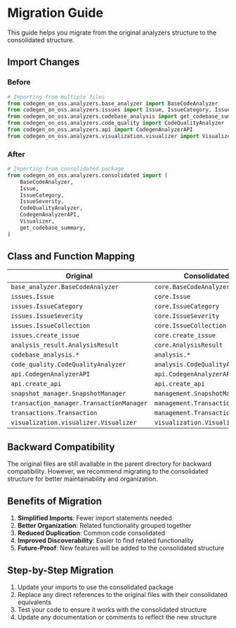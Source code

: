 # Migration Guide

This guide helps you migrate from the original analyzers structure to the consolidated structure.

## Import Changes

### Before

```python
# Importing from multiple files
from codegen_on_oss.analyzers.base_analyzer import BaseCodeAnalyzer
from codegen_on_oss.analyzers.issues import Issue, IssueCategory, IssueSeverity
from codegen_on_oss.analyzers.codebase_analysis import get_codebase_summary
from codegen_on_oss.analyzers.code_quality import CodeQualityAnalyzer
from codegen_on_oss.analyzers.api import CodegenAnalyzerAPI
from codegen_on_oss.analyzers.visualization.visualizer import Visualizer
```

### After

```python
# Importing from consolidated package
from codegen_on_oss.analyzers.consolidated import (
    BaseCodeAnalyzer,
    Issue,
    IssueCategory,
    IssueSeverity,
    CodeQualityAnalyzer,
    CodegenAnalyzerAPI,
    Visualizer,
    get_codebase_summary,
)
```

## Class and Function Mapping

| Original | Consolidated |
|----------|--------------|
| `base_analyzer.BaseCodeAnalyzer` | `core.BaseCodeAnalyzer` |
| `issues.Issue` | `core.Issue` |
| `issues.IssueCategory` | `core.IssueCategory` |
| `issues.IssueSeverity` | `core.IssueSeverity` |
| `issues.IssueCollection` | `core.IssueCollection` |
| `issues.create_issue` | `core.create_issue` |
| `analysis_result.AnalysisResult` | `core.AnalysisResult` |
| `codebase_analysis.*` | `analysis.*` |
| `code_quality.CodeQualityAnalyzer` | `analysis.CodeQualityAnalyzer` |
| `api.CodegenAnalyzerAPI` | `api.CodegenAnalyzerAPI` |
| `api.create_api` | `api.create_api` |
| `snapshot_manager.SnapshotManager` | `management.SnapshotManager` |
| `transaction_manager.TransactionManager` | `management.TransactionManager` |
| `transactions.Transaction` | `management.Transaction` |
| `visualization.visualizer.Visualizer` | `visualization.Visualizer` |

## Backward Compatibility

The original files are still available in the parent directory for backward compatibility. However, we recommend migrating to the consolidated structure for better maintainability and organization.

## Benefits of Migration

1. **Simplified Imports**: Fewer import statements needed
2. **Better Organization**: Related functionality grouped together
3. **Reduced Duplication**: Common code consolidated
4. **Improved Discoverability**: Easier to find related functionality
5. **Future-Proof**: New features will be added to the consolidated structure

## Step-by-Step Migration

1. Update your imports to use the consolidated package
2. Replace any direct references to the original files with their consolidated equivalents
3. Test your code to ensure it works with the consolidated structure
4. Update any documentation or comments to reflect the new structure
